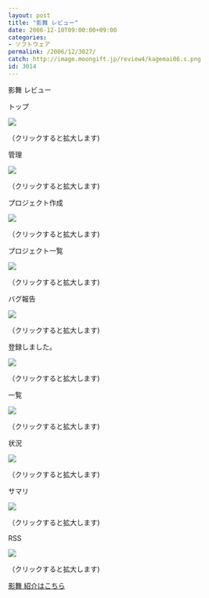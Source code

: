```yaml
---
layout: post
title: "影舞 レビュー"
date: 2006-12-10T09:00:00+09:00
categories:
- ソフトウェア
permalink: /2006/12/3027/
catch: http://image.moongift.jp/review4/kagemai06.s.png
id: 3014
---
```

影舞 レビュー  
<!--more-->

トップ

  

[![](http://image.moongift.jp/review4/kagemai01.s.png)](http://image.moongift.jp/review4/kagemai01.png)  
  
（クリックすると拡大します)

  

管理

  

[![](http://image.moongift.jp/review4/kagemai02.s.png)](http://image.moongift.jp/review4/kagemai02.png)  
  
（クリックすると拡大します)

  

プロジェクト作成

  

[![](http://image.moongift.jp/review4/kagemai03.s.png)](http://image.moongift.jp/review4/kagemai03.png)  
  
（クリックすると拡大します)

  

プロジェクト一覧

  

[![](http://image.moongift.jp/review4/kagemai04.s.png)](http://image.moongift.jp/review4/kagemai04.png)  
  
（クリックすると拡大します)

  

バグ報告

  

[![](http://image.moongift.jp/review4/kagemai05.s.png)](http://image.moongift.jp/review4/kagemai05.png)  
  
（クリックすると拡大します)

  

登録しました。

  

[![](http://image.moongift.jp/review4/kagemai06.s.png)](http://image.moongift.jp/review4/kagemai06.png)  
  
（クリックすると拡大します)

  

一覧

  

[![](http://image.moongift.jp/review4/kagemai07.s.png)](http://image.moongift.jp/review4/kagemai07.png)  
  
（クリックすると拡大します)

  

状況

  

[![](http://image.moongift.jp/review4/kagemai08.s.png)](http://image.moongift.jp/review4/kagemai08.png)  
  
（クリックすると拡大します)

  

サマリ

  

[![](http://image.moongift.jp/review4/kagemai09.s.png)](http://image.moongift.jp/review4/kagemai09.png)  
  
（クリックすると拡大します)

  

RSS

  

[![](http://image.moongift.jp/review4/kagemai10.s.png)](http://image.moongift.jp/review4/kagemai10.png)  
  
（クリックすると拡大します)

  

[影舞 紹介はこちら](http://oss.moongift.jp/intro/i-3026.html)


